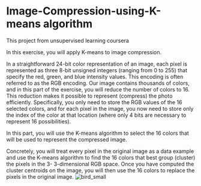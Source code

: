 # Image-Compression-using-K-means algorithm

This project from unsupervised learning coursera

In this exercise, you will apply K-means to image compression.

In a straightforward 24-bit color representation of an image, each pixel is represented as three 8-bit unsigned integers (ranging from 0 to 255) that specify the red, green, and blue intensity values. This encoding is often referred to as the RGB encoding.
Our image contains thousands of colors, and in this part of the exercise, you will reduce the number of colors to 16.
This reduction makes it possible to represent (compress) the photo efficiently.
Specifically, you only need to store the RGB values of the 16 selected colors, and for each pixel in the image, you now need to store only the index of the color at that location (where only 4 bits are necessary to represent 16 possibilities).

In this part, you will use the K-means algorithm to select the 16 colors that will be used to represent the compressed image.

Concretely, you will treat every pixel in the original image as a data example and use the K-means algorithm to find the 16 colors that best group (cluster) the pixels in the 3- 3-dimensional RGB space.
Once you have computed the cluster centroids on the image, you will then use the 16 colors to replace the pixels in the original image.
![bird_small](https://github.com/user-attachments/assets/53f03ceb-1a5d-40d1-8712-d242a9de49fd)
